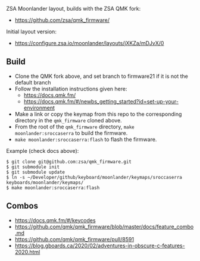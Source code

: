 ZSA Moonlander layout, builds with the ZSA QMK fork:

- <https://github.com/zsa/qmk_firmware/>

Initial layout version:

- <https://configure.zsa.io/moonlander/layouts/jXKZa/mDJvX/0>

## Build

- Clone the QMK fork above, and set branch to firmware21 if it is not the
  default branch
- Follow the installation instructions given here:
    - <https://docs.qmk.fm/>
    - <https://docs.qmk.fm/#/newbs_getting_started?id=set-up-your-environment>
- Make a link or copy the keymap from this repo to the corresponding directory
  in the `qmk_firmware` cloned above.
- From the root of the `qmk_firmware` directory, `make moonlander:sroccaserra`
  to build the firmware.
- `make moonlander:sroccaserra:flash` to flash the firmware.

Example (check docs above):

```shell
$ git clone git@github.com:zsa/qmk_firmware.git
$ git submodule init
$ git submodule update
$ ln -s ~/Developer/github/keyboard/moonlander/keymaps/sroccaserra keyboards/moonlander/keymaps/
$ make moonlander:sroccaserra:flash
```

## Combos

- <https://docs.qmk.fm/#/keycodes>
- <https://github.com/qmk/qmk_firmware/blob/master/docs/feature_combo.md>
- <https://github.com/qmk/qmk_firmware/pull/8591>
- <https://blog.gboards.ca/2020/02/adventures-in-obscure-c-features-2020.html>
